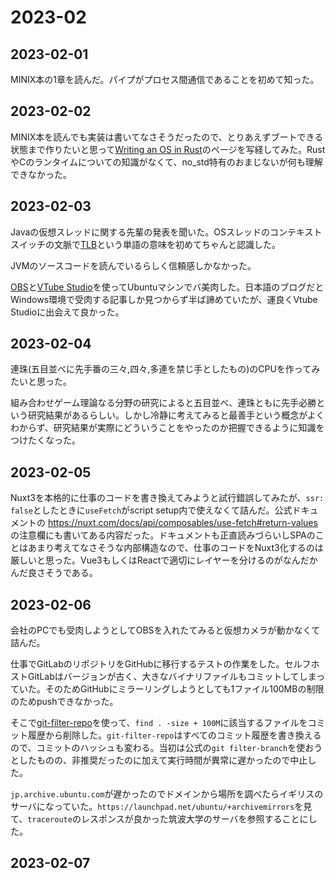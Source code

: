 # 2023-02

## 2023-02-01

MINIX本の1章を読んだ。パイプがプロセス間通信であることを初めて知った。

## 2023-02-02

MINIX本を読んでも実装は書いてなさそうだったので、とりあえずブートできる状態まで作りたいと思って[Writing an OS in Rust](https://os.phil-opp.com/)のページを写経してみた。RustやCのランタイムについての知識がなくて、no_std特有のおまじないが何も理解できなかった。

## 2023-02-03

Javaの仮想スレッドに関する先輩の発表を聞いた。OSスレッドのコンテキストスイッチの文脈で[TLB](https://ja.wikipedia.org/wiki/%E3%83%88%E3%83%A9%E3%83%B3%E3%82%B9%E3%83%AC%E3%83%BC%E3%82%B7%E3%83%A7%E3%83%B3%E3%83%BB%E3%83%AB%E3%83%83%E3%82%AF%E3%82%A2%E3%82%B5%E3%82%A4%E3%83%89%E3%83%BB%E3%83%90%E3%83%83%E3%83%95%E3%82%A1)という単語の意味を初めてちゃんと認識した。

JVMのソースコードを読んでいるらしく信頼感しかなかった。

[OBS](https://obsproject.com/ja)と[VTube Studio](https://denchisoft.com/)を使ってUbuntuマシンでバ美肉した。日本語のブログだとWindows環境で受肉する記事しか見つからず半ば諦めていたが、運良くVtube Studioに出会えて良かった。

## 2023-02-04

連珠(五目並べに先手番の三々,四々,多連を禁じ手としたもの)のCPUを作ってみたいと思った。

組み合わせゲーム理論なる分野の研究によると五目並べ、連珠ともに先手必勝という研究結果があるらしい。しかし冷静に考えてみると最善手という概念がよくわからず、研究結果が実際にどういうことをやったのか把握できるように知識をつけたくなった。

## 2023-02-05

Nuxt3を本格的に仕事のコードを書き換えてみようと試行錯誤してみたが、`ssr: false`としたときに`useFetch`がscript setup内で使えなくて詰んだ。公式ドキュメントの https://nuxt.com/docs/api/composables/use-fetch#return-values の注意欄にも書いてある内容だった。ドキュメントも正直読みづらいしSPAのことはあまり考えてなさそうな内部構造なので、仕事のコードをNuxt3化するのは厳しいと思った。Vue3もしくはReactで適切にレイヤーを分けるのがなんだかんだ良さそうである。

## 2023-02-06

会社のPCでも受肉しようとしてOBSを入れたてみると仮想カメラが動かなくて詰んだ。

仕事でGitLabのリポジトリをGitHubに移行するテストの作業をした。セルフホストGitLabはバージョンが古く、大きなバイナリファイルもコミットしてしまっていた。そのためGitHubにミラーリングしようとしても1ファイル100MBの制限のためpushできなかった。

そこで[git-filter-repo](https://github.com/newren/git-filter-repo)を使って、`find . -size + 100M`に該当するファイルをコミット履歴から削除した。`git-filter-repo`はすべてのコミット履歴を書き換えるので、コミットのハッシュも変わる。当初は公式の`git filter-branch`を使おうとしたものの、非推奨だったのに加えて実行時間が異常に遅かったので中止した。

`jp.archive.ubuntu.com`が遅かったのでドメインから場所を調べたらイギリスのサーバになっていた。`https://launchpad.net/ubuntu/+archivemirrors`を見て、`traceroute`のレスポンスが良かった筑波大学のサーバを参照することにした。

## 2023-02-07
